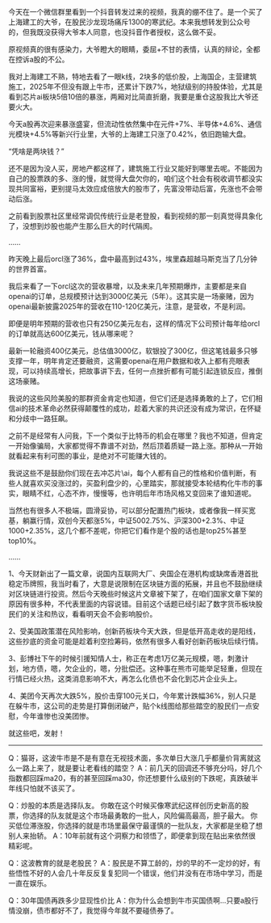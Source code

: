 今天在一个微信群里看到一个抖音转发过来的视频，我真的绷不住了。是一个买了上海建工的大爷，在股民沙龙现场痛斥1300的寒武纪。本来我想转发到公众号的，但我既没获得大爷本人同意，也没抖音作者授权，这么做不妥。

原视频真的很有感染力，大爷瞪大的眼睛，委屈+不甘的表情，认真的辩论，全都在控诉a股的不公。

我对上海建工不熟，特地去看了一眼k线，2块多的低价股，上海国企，主营建筑施工，2025年不但没有跟上牛市，还累计下跌7%，地狱级别的持股体验，尤其是看到芯片ai板块5倍10倍的暴涨，两厢对比简直折磨，我要是重仓这股我比大爷还要火大。

今天a股再次迎来暴涨盛宴，但流动性依然集中在元件+7%、半导体+4.6%、通信光模块+4.5%等新兴行业里，大爷的上海建工只涨了0.42%，依旧跑输大盘。

“凭啥是两块钱？”

还不是因为没人买，房地产都这样了，建筑施工行业又能好到哪里去呢。不能因为自己的股票跌的多、涨的慢，就觉得大盘欠你的，咱们这个社会有税收调节都没实现共同富裕，更别提马太效应成倍放大的股市了，先富没带动后富，先涨也不会带动后涨。

之前看到股票社区里经常调侃传统行业是老登股，看到视频的那一刻真觉得具象化了，没想到炒股也能产生那么巨大的时代隔阂。

……

昨天晚上最后orcl涨了36%，盘中最高到过43%，埃里森超越马斯克当了几分钟的世界首富。

我后来看了一下orcl这次的营收暴增，以及未来几年预期爆炸，主要都是来自openai的订单，总规模预计达到3000亿美元（5年）。这其实是一场豪赌，因为openai最新披露2025年的营收在110-120亿美元，注意，是营收，不是利润。

即便是明年预期的营收也只有250亿美元左右，这样的情况下公司预计每年给orcl的订单就高达600亿美元，钱从哪来呢？

最新一轮融资400亿美元，总估值3000亿，软银投了300亿，但这笔钱最多只够支撑一年，明年肯定还要融资，这需要openai在用户数据和收入上都有亮眼表现，可以持续高增长，把故事讲下去，任何一点挫折都有可能引起连锁反应，推倒这场豪赌。

我说的这些风险美股的那群资金肯定也知道，但它们还是选择勇敢的上了，它们相信ai的技术革命必然获得颠覆性的成功，趁着大家的共识还没有成为常识，在怀疑和分歧中一路狂飙。

之前不是经常有人问我，下一个类似于比特币的机会在哪里？我也不知道，但肯定一开始像骗局，大家都觉得不靠谱不对劲，然后顶着质疑一路上涨。那种从一开始就看起来有利可图的事业，是绝对不可能赚大钱的。

我说这些不是鼓励你们现在去冲芯片\ai，每个人都有自己的性格和价值判断，有些人就喜欢买没涨过的，买盈利盘少的，心里踏实，那就接受本轮结构化牛市的事实，眼睛不红，心态不炸，慢慢等，也许明后年市场风格又变回来了谁知道呢。

当然也有很多人不极端，圆滑妥协，可以部分配置热门板块，或者像我一样买宽基，躺赢行情，双创今天都涨5%，中证5002.75%、沪深300+2.3%、中证1000+2.35%，这几个都不差呢，你把它们看作是个股的话也是top25%甚至top10%。

……

1、今天财新出了一篇文章，说国内互联网大厂、央国企在港机构或缺席香港首批稳定币牌照，我当时看了，大意是说限制在区块链方面的拓展，并且也不鼓励继续对区块链进行投资。然后今天晚些时候这片文章被下架了，在咱们国家文章下架的原因有很多种，不代表里面的内容说错。目前这个话题已经引起了数字货币板块股民们的关注和热议，看看明天会不会影响股价。

2、受美国政策潜在风险影响，创新药板块今天大跌，但是低开高走收的是阳线，这些抄底的资金可能是趁着利空捡筹码，依然有很多人看好创新药板块后续行情。

3、彭博社下午的时候引援知情人士，称正在考虑1万亿美元规模，嗯，刺激计划，地方债，嗯，欠企业的，嗯，分批偿还。这种事在熊市可能举足轻重，但现在行情已经火热，这类消息影响不大，再怎么化债也不会化到芯片企业头上。

4、美团今天再次大跌5%，股价击穿100元关口，今年累计跌幅36%，别人只是在躲牛市，这公司的走势是打算倒闭破产，贴个k线图给那些踏空的股民们一点安慰，今年谁惨也没美团惨。

就这些吧，发射！

-------------------
Q：猫哥，这波牛市是不是有意在无视技术面，多次单日大涨几乎都量价背离就这么一路上来了，就是要让老看线的踏空？
A：前几天的回调还不够充分吗，好几个指数都回踩ma20，有的甚至回踩ma30，你还想要什么级别的下跌呢，真跌破半年线只怕就不该买了。

Q：炒股的本质是选择队友。
你敢在这个时候买像寒武纪这样创历史新高的股票，你选择的队友就是这个市场最勇敢的一批人，风险偏高最高，胆子最大。
你买低位滞涨股，你选择的就是市场里最保守最谨慎的一批队友，大家都是坐稳了想别人来抬轿。
A：10年前就有这个洞察力和领悟了，即便拿到现在贴出来依然很精彩呢。

Q：这波教育的就是老股民？
A：股民是不算工龄的，炒的早的不一定炒的好，有些悟性不好的人会几十年反反复复犯同一个错误，他们并没有在市场中学习，而是一直在娱乐。

Q：30年国债再跌多少显现性价比
A：你为什么会想到牛市买国债啊...只要a股行情没崩，债市都好不了，我觉得今年就不要碰债券了。

